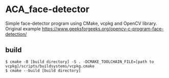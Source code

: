 # ACA_face-detector
Simple face-detector program using CMake, vcpkg and OpenCV library. Original example https://www.geeksforgeeks.org/opencv-c-program-face-detection/

## build
```
$ cmake -B [build directory] -S . -DCMAKE_TOOLCHAIN_FILE=[path to vcpkg]/scripts/buildsystems/vcpkg.cmake
$ cmake --build [build directory]
```

